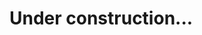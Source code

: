 <!DOCTYPE html>
<html lang="en">
  <head>

  </head>

  <body>
  <h1>Under construction...</h1>

  </body>
</html>
